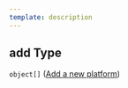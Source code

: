 ```yaml
---
template: description
---
```


## add Type

`object[]` ([Add a new platform](generic-properties-root-addrename-platform-properties-add-platform-add-a-new-platform.md))

